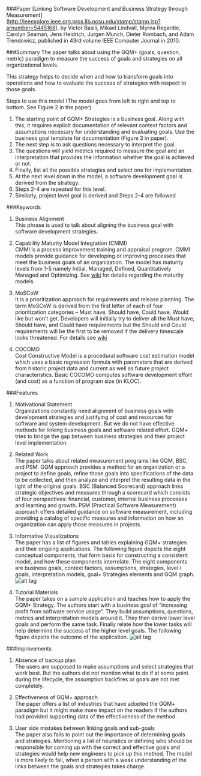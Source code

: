###Paper
[Linking Software Development and Business Strategy through Measurement] (http://ieeexplore.ieee.org.prox.lib.ncsu.edu/stamp/stamp.jsp?arnumber=5445168), by Victor Basili, Mikael Lindvall, Myrna Regardie, Carolyn Seaman, Jens Heidrich, Jurgen Munch, Dieter Rombach, and Adam Trendowicz, published in 43rd volume IEEE Computer Journal in 2010.   

###Summary
The paper talks about using the GQM+ (goals, question, metric) paradigm to measure the success of goals and strategies on all organizational levels.

This strategy helps to decide when and how to transform goals into operations and how to evaluate the success of strategies with respect to those goals.

Steps to use this model (The model goes from left to right and top to bottom. See Figure 2 in the paper)

1.	The starting point of GQM+ Strategies is a business goal. Along with this, it requires explicit documentation of relevant context factors and assumptions necessary for understanding and evaluating goals. Use the business goal template for documentation (Figure 3 in paper).  
2.	The next step is to ask questions necessary to interpret the goal.  
3.	The questions will yield metrics required to measure the goal and an interpretation that provides the information whether the goal 
is achieved or not.  
4.	Finally, list all the possible strategies and select one for implementation.  
5.	At the next level down in the model, a software development goal is derived from the strategy.  
6.	Steps 2-4 are repeated for this level.  
7.	Similarly, project level goal is derived and Steps 2-4 are followed  

###Keywords
1.	Business Alignment   
This phrase is used to talk about aligning the business goal with software development strategies.

2.	Capability Maturity Model Integration (CMMI)  
CMMI is a process improvement training and appraisal program. CMMI models provide guidance for developing or improving processes that meet the business goals of an organization. The model has maturity levels from 1-5 namely Initial, Managed, Defined, Quantitatively Managed and Optimizing. See [wiki]( https://en.wikipedia.org/wiki/Capability_Maturity_Model_Integration#Maturity_levels_in_CMMI_for_services) for details regarding the maturity models.

3.	MoSCoW  
It is a prioritization approach for requirements and release planning. The term MoSCoW is derived from the first letter of each of four prioritization categories – Must have, Should have, Could have, Would like but won’t get. Developers will initially try to deliver all the Must have, Should have, and Could have requirements but the Should and Could requirements will be the first to be removed if the delivery timescale looks threatened. For details see [wiki](https://en.wikipedia.org/wiki/MoSCoW_method)

4.	COCOMO  
Cost Constructive Model is a procedural software cost estimation model which uses a basic regression formula with parameters that are derived from historic project data and current as well as future project characteristics. Basic COCOMO computes software development effort (and cost) as a function of program size (in KLOC). 

###Features
1.	Motivational Statement  
Organizations constantly need alignment of business goals with development strategies and justifying of cost and resources for software and system development. But we do not have effective methods for linking business goals and software related effort. GQM+ tries to bridge the gap between business strategies and their project level implementation.

2.	Related Work  
The paper talks about related measurement programs like GQM, BSC, and PSM. GQM approach provides a method for an organization or a project to define goals, refine those goals into specifications of the data to be collected, and then analyze and interpret the resulting data in the light of the original goals. BSC (Balanced Scorecard) approach links strategic objectives and measures through a scorecard which consists of four perspectives: financial, customer, internal business processes and learning and growth. PSM (Practical Software Measurement) approach offers detailed guidance on software measurement, including providing a catalog of specific measures and information on how an organization can apply those measures in projects.

3.	Informative Visualizations  
The paper has a list of figures and tables explaining GQM+ strategies and their ongoing applications. The following figure depicts the eight conceptual components, that form basis for constructing a consistent model, and how these components interrelate. The eight components are business goals, context factors, assumptions, strategies, level i goals, interpretation models, goal+ Strategies elements and GQM graph.
![alt tag](https://github.com/NeilBINGOHIT/fss16gNS/blob/shrenuj/read/3/Figure%201.jpg)

4. Tutorial Materials    
The paper takes on a sample application and teaches how to apply the GQM+ Strategy. The authors start with a business goal of “increasing profit from software service usage”. They build assumptions, questions, metrics and interpretation models around it. They then derive lower level goals and perform the same task. Finally relate how the lower tasks will help determine the success of the higher level goals. The following figure depicts the outcome of the application. 
![alt tag](https://github.com/NeilBINGOHIT/fss16gNS/blob/shrenuj/read/3/Figure%202.jpg)

###Improvements
1.	Absence of backup plan  
The users are supposed to make assumptions and select strategies that work best. But the authors did not mention what to do if at some point during the lifecycle, the assumption backfires or goals are not met completely.

2.	Effectiveness of GQM+ approach  
The paper offers a list of industries that have adopted the GQM+ paradigm but it might make more impact on the readers if the authors had provided supporting data of the effectiveness of the method.

3.	User side mistakes between linking goals and sub-goals  
The paper also fails to point out the importance of determining goals and strategies. Mentioning a list of heuristics or defining who should be responsible for coming up with the correct and effective goals and strategies would help new engineers to pick up this method. The model is more likely to fail, when a person with a weak understanding of the links between the goals and strategies takes charge. 
